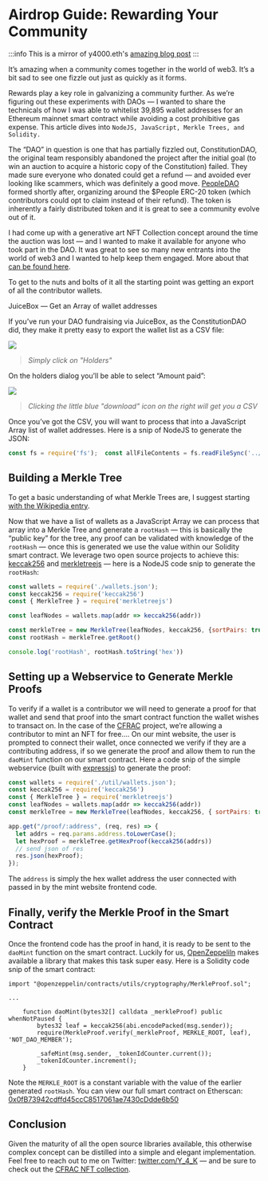 # Airdrop Guide: Rewarding Your Community

:::info
This is a mirror of y4000.eth's [amazing blog post](https://mirror.xyz/y4000.eth/DwtMwn_rOOqTyTvvshlRLy9jNiKa__hag9zQgAQtSHw)
:::

It’s amazing when a community comes together in the world of web3. It’s a bit sad to see one fizzle out just as quickly as it forms.

Rewards play a key role in galvanizing a community further. As we’re figuring out these experiments with DAOs — I wanted to share the technicals of how I was able to whitelist 39,895 wallet addresses for an Ethereum mainnet smart contract while avoiding a cost prohibitive gas expense. This article dives into `NodeJS, JavaScript, Merkle Trees, and Solidity.`

The “DAO” in question is one that has partially fizzled out, ConstitutionDAO, the original team responsibly abandoned the project after the initial goal (to win an auction to acquire a historic copy of the Constitution) failed. They made sure everyone who donated could get a refund — and avoided ever looking like scammers, which was definitely a good move. [PeopleDAO](https://www.people-dao.com/) formed shortly after, organizing around the $People ERC-20 token (which contributors could opt to claim instead of their refund). The token is inherently a fairly distributed token and it is great to see a community evolve out of it.

I had come up with a generative art NFT Collection concept around the time the auction was lost — and I wanted to make it available for anyone who took part in the DAO. It was great to see so many new entrants into the world of web3 and I wanted to help keep them engaged. More about that [can be found here](https://constitution.y4000.xyz/).

To get to the nuts and bolts of it all the starting point was getting an export of all the contributor wallets.

JuiceBox — Get an Array of wallet addresses

If you’ve run your DAO fundraising via JuiceBox, as the ConstitutionDAO did, they make it pretty easy to export the wallet list as a CSV file:

![](/img/rewarding-your-community/erc20.png)
> *Simply click on "Holders"*

On the holders dialog you’ll be able to select “Amount paid”:

![](/img/rewarding-your-community/holders.png)
> *Clicking the little blue "download" icon on the right will get you a CSV*

Once you’ve got the CSV, you will want to process that into a JavaScript Array list of wallet addresses. Here is a snip of NodeJS to generate the JSON:

```js
const fs = require('fs');  const allFileContents = fs.readFileSync('../cdao_wallets.csv', 'utf-8'); let wallets = new Array(); allFileContents.split(/\r?\n/).forEach(line =>  {     wallets.push(line.split(',')[0]); }); fs.writeFileSync('./wallets.json', JSON.stringify(wallets, null, 2) , 'utf-8');
```

## Building a Merkle Tree

To get a basic understanding of what Merkle Trees are, I suggest starting [with the Wikipedia entry](https://en.wikipedia.org/wiki/Merkle_tree).

Now that we have a list of wallets as a JavaScript Array we can process that array into a Merkle Tree and generate a `rootHash` — this is basically the “public key” for the tree, any proof can be validated with knowledge of the `rootHash` — once this is generated we use the value within our Solidity smart contract. We leverage two open source projects to achieve this: [keccak256](https://www.npmjs.com/package/keccak256) and [merkletreejs](https://www.npmjs.com/package/merkletreejs) — here is a NodeJS code snip to generate the `rootHash`:

```js
const wallets = require('./wallets.json');
const keccak256 = require('keccak256')
const { MerkleTree } = require('merkletreejs')

const leafNodes = wallets.map(addr => keccak256(addr))

const merkleTree = new MerkleTree(leafNodes, keccak256, {sortPairs: true})
const rootHash = merkleTree.getRoot()

console.log('rootHash', rootHash.toString('hex'))
```

## Setting up a Webservice to Generate Merkle Proofs

To verify if a wallet is a contributor we will need to generate a proof for that wallet and send that proof into the smart contract function the wallet wishes to transact on. In the case of the [CFRAC](https://constitution.y4000.xyz/) project, we’re allowing a contributor to mint an NFT for free…. On our mint website, the user is prompted to connect their wallet, once connected we verify if they are a contributing address, if so we generate the proof and allow them to run the `daoMint` function on our smart contract. Here a code snip of the simple webservice (built with [expressjs](https://www.npmjs.com/package/express)) to generate the proof:

```js
const wallets = require('./util/wallets.json');
const keccak256 = require('keccak256')
const { MerkleTree } = require('merkletreejs')
const leafNodes = wallets.map(addr => keccak256(addr))
const merkleTree = new MerkleTree(leafNodes, keccak256, { sortPairs: true })

app.get("/proof/:address", (req, res) => {
  let addrs = req.params.address.toLowerCase();
  let hexProof = merkleTree.getHexProof(keccak256(addrs))
  // send json of res
  res.json(hexProof);
});
```

The `address` is simply the hex wallet address the user connected with passed in by the mint website frontend code.

## Finally, verify the Merkle Proof in the Smart Contract

Once the frontend code has the proof in hand, it is ready to be sent to the `daoMint` function on the smart contract. Luckily for us, [OpenZeppeliln](https://openzeppelin.com/) makes available a library that makes this task super easy. Here is a Solidity code snip of the smart contract:

```solidity
import "@openzeppelin/contracts/utils/cryptography/MerkleProof.sol";

...

    function daoMint(bytes32[] calldata _merkleProof) public whenNotPaused {
        bytes32 leaf = keccak256(abi.encodePacked(msg.sender));
        require(MerkleProof.verify(_merkleProof, MERKLE_ROOT, leaf), 'NOT_DAO_MEMBER');

        _safeMint(msg.sender, _tokenIdCounter.current());
        _tokenIdCounter.increment();
    }
```

Note the `MERKLE_ROOT` is a constant variable with the value of the earlier generated `rootHash`. You can view our full smart contract on Etherscan: [0x0fB73942cdffd45ccC8517061ae7430cDdde6b50](https://etherscan.io/address/0x0fB73942cdffd45ccC8517061ae7430cDdde6b50#code)

## Conclusion

Given the maturity of all the open source libraries available, this otherwise complex concept can be distilled into a simple and elegant implementation. Feel free to reach out to me on Twitter: [twitter.com/Y_4_K](https://twitter.com/Y_4_K) — and be sure to check out the [CFRAC NFT collection](https://constitution.y4000.xyz/).
